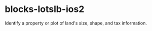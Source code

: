 blocks-lotslb-ios2
==================

Identify a property or plot of land's size, shape, and tax information. 
